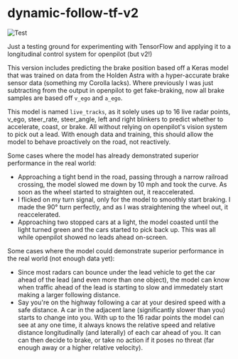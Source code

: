 # dynamic-follow-tf-v2


![Test](https://i.imgur.com/xUS8naL.gif)

Just a testing ground for experimenting with TensorFlow and applying it to a longitudinal control system for openpilot (but v2!)

This version includes predicting the brake position based off a Keras model that was trained on data from the Holden Astra with a hyper-accurate brake sensor data (something my Corolla lacks). Where previously I was just subtracting from the output in openpilot to get fake-braking, now all brake samples are based off `v_ego` and `a_ego`.

This model is named `live_tracks`, as it solely uses up to 16 live radar points, v_ego, steer_rate, steer_angle, left and right blinkers to predict whether to accelerate, coast, or brake. All without relying on openpilot's vision system to pick out a lead. With enough data and training, this should allow the model to behave proactively on the road, not reactively.

Some cases where the model has already demonstrated superior performance in the real world:

- Approaching a tight bend in the road, passing through a narrow railroad crossing, the model slowed me down by 10 mph and took the curve. As soon as the wheel started to straighten out, it reaccelerated.
- I flicked on my turn signal, only for the model to smoothly start braking. I made the 90° turn perfectly, and as I was straightening the wheel out, it reaccelerated.
- Approaching two stopped cars at a light, the model coasted until the light turned green and the cars started to pick back up. This was all while openpilot showed no leads ahead on-screen.

Some cases where the model could demonstrate superior performance in the real world (not enough data yet):

- Since most radars can bounce under the lead vehicle to get the car ahead of the lead (and even more than one object), the model can know when traffic ahead of the lead is starting to slow and immedately start making a larger following distance.
- Say you're on the highway following a car at your desired speed with a safe distance. A car in the adjacent lane (significantly slower than you) starts to change into you. With up to the 16 radar points the model can see at any one time, it always knows the relative speed and relative distance longitudinally (and laterally) of each car ahead of you. It can can then decide to brake, or take no action if it poses no threat (far enough away or a higher relative velocity).
